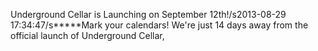 Underground Cellar is Launching on September 12th!/s2013-08-29 17:34:47/s*****Mark your calendars! We\'re just 14 days away from the official launch of Underground Cellar,
